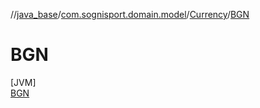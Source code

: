 //[java_base](../../../../index.md)/[com.sognisport.domain.model](../../index.md)/[Currency](../index.md)/[BGN](index.md)

# BGN

[JVM]\
[BGN](index.md)
